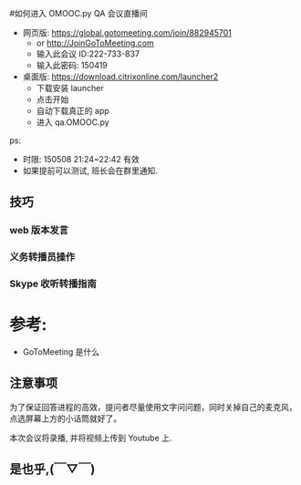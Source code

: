 #如何进入 OMOOC.py QA 会议直播间 


- 网页版: https://global.gotomeeting.com/join/882945701
  + or  http://JoinGoToMeeting.com
  + 输入此会议 ID:222-733-837
  + 输入此密码: 150419
- 桌面版: https://download.citrixonline.com/launcher2
  + 下载安装 launcher
  + 点击开始
  + 自动下载真正的 app
  + 进入 qa.OMOOC.py

ps:

- 时限: 150508 21:24~22:42 有效
- 如果提前可以测试, 班长会在群里通知.


## 技巧

### web 版本发言


### 义务转播员操作

### Skype 收听转播指南


# 参考:

-  GoToMeeting 是什么


## 注意事项

为了保证回答进程的高效，提问者尽量使用文字问问题，同时关掉自己的麦克风，点选屏幕上方的小话筒就好了。


本次会议将录播, 并将视频上传到 Youtube 上.


## 是也乎,(￣▽￣)

